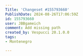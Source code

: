 ```yaml
---
Title: 'Changeset #155793660'
PublishDate: 2024-08-26T17:06:59Z
id: 155793660
user: JBBgameich
comment: Add missing path
created_by: Vespucci 20.1.0.0
tags:
- Montenegro

---
```

